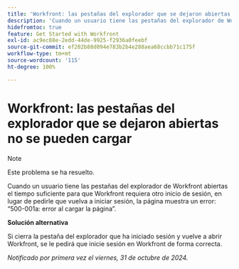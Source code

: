 ```yaml
---
title: 'Workfront: las pestañas del explorador que se dejaron abiertas no se pueden cargar'
description: 'Cuando un usuario tiene las pestañas del explorador de Workfront abiertas el tiempo suficiente para que Workfront requiera otro inicio de sesión, en lugar de pedirle que vuelva a iniciar sesión, la página muestra un error: “500-001a: error al cargar la página”.'
hidefromtoc: true
feature: Get Started with Workfront
exl-id: ac9ec88e-2edd-44de-9925-f2936a0feebf
source-git-commit: ef202b88d094e783b2b4e288aea68ccbb71c175f
workflow-type: tm+mt
source-wordcount: '115'
ht-degree: 100%

---
```


# Workfront: las pestañas del explorador que se dejaron abiertas no se pueden cargar

>[!NOTE]
>
>Este problema se ha resuelto.

Cuando un usuario tiene las pestañas del explorador de Workfront abiertas el tiempo suficiente para que Workfront requiera otro inicio de sesión, en lugar de pedirle que vuelva a iniciar sesión, la página muestra un error: “500-001a: error al cargar la página”.

**Solución alternativa**

Si cierra la pestaña del explorador que ha iniciado sesión y vuelve a abrir Workfront, se le pedirá que inicie sesión en Workfront de forma correcta.

_Notificado por primera vez el viernes, 31 de octubre de 2024._
